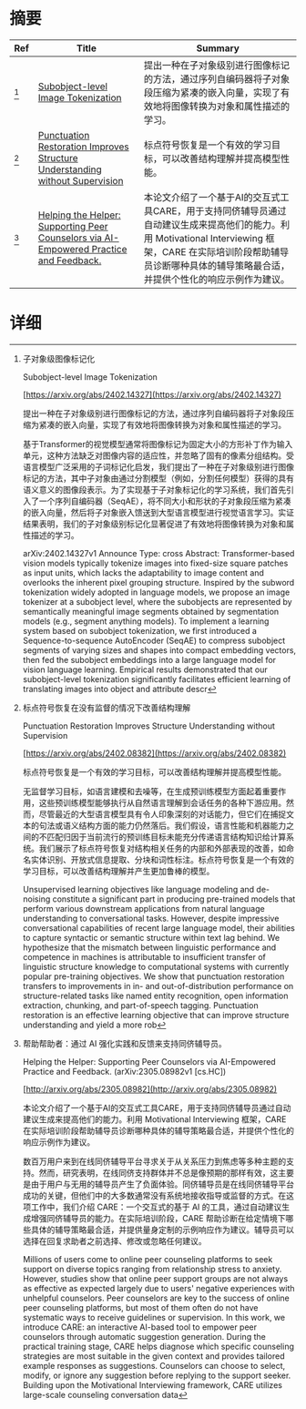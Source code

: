 # 摘要

| Ref | Title | Summary |
| --- | --- | --- |
| [^1] | [Subobject-level Image Tokenization](https://arxiv.org/abs/2402.14327) | 提出一种在子对象级别进行图像标记的方法，通过序列自编码器将子对象段压缩为紧凑的嵌入向量，实现了有效地将图像转换为对象和属性描述的学习。 |
| [^2] | [Punctuation Restoration Improves Structure Understanding without Supervision](https://arxiv.org/abs/2402.08382) | 标点符号恢复是一个有效的学习目标，可以改善结构理解并提高模型性能。 |
| [^3] | [Helping the Helper: Supporting Peer Counselors via AI-Empowered Practice and Feedback.](http://arxiv.org/abs/2305.08982) | 本论文介绍了一个基于AI的交互式工具CARE，用于支持同侪辅导员通过自动建议生成来提高他们的能力。利用 Motivational Interviewing 框架，CARE 在实际培训阶段帮助辅导员诊断哪种具体的辅导策略最合适，并提供个性化的响应示例作为建议。 |

# 详细

[^1]: 子对象级图像标记化

    Subobject-level Image Tokenization

    [https://arxiv.org/abs/2402.14327](https://arxiv.org/abs/2402.14327)

    提出一种在子对象级别进行图像标记的方法，通过序列自编码器将子对象段压缩为紧凑的嵌入向量，实现了有效地将图像转换为对象和属性描述的学习。

    

    基于Transformer的视觉模型通常将图像标记为固定大小的方形补丁作为输入单元，这种方法缺乏对图像内容的适应性，并忽略了固有的像素分组结构。受语言模型广泛采用的子词标记化启发，我们提出了一种在子对象级别进行图像标记的方法，其中子对象由通过分割模型（例如，分割任何模型）获得的具有语义意义的图像段表示。为了实现基于子对象标记化的学习系统，我们首先引入了一个序列自编码器（SeqAE），将不同大小和形状的子对象段压缩为紧凑的嵌入向量，然后将子对象嵌入馈送到大型语言模型进行视觉语言学习。实证结果表明，我们的子对象级别标记化显著促进了有效地将图像转换为对象和属性描述的学习。

    arXiv:2402.14327v1 Announce Type: cross  Abstract: Transformer-based vision models typically tokenize images into fixed-size square patches as input units, which lacks the adaptability to image content and overlooks the inherent pixel grouping structure. Inspired by the subword tokenization widely adopted in language models, we propose an image tokenizer at a subobject level, where the subobjects are represented by semantically meaningful image segments obtained by segmentation models (e.g., segment anything models). To implement a learning system based on subobject tokenization, we first introduced a Sequence-to-sequence AutoEncoder (SeqAE) to compress subobject segments of varying sizes and shapes into compact embedding vectors, then fed the subobject embeddings into a large language model for vision language learning. Empirical results demonstrated that our subobject-level tokenization significantly facilitates efficient learning of translating images into object and attribute descr
    
[^2]: 标点符号恢复在没有监督的情况下改善结构理解

    Punctuation Restoration Improves Structure Understanding without Supervision

    [https://arxiv.org/abs/2402.08382](https://arxiv.org/abs/2402.08382)

    标点符号恢复是一个有效的学习目标，可以改善结构理解并提高模型性能。

    

    无监督学习目标，如语言建模和去噪等，在生成预训练模型方面起着重要作用，这些预训练模型能够执行从自然语言理解到会话任务的各种下游应用。然而，尽管最近的大型语言模型具有令人印象深刻的对话能力，但它们在捕捉文本的句法或语义结构方面的能力仍然落后。我们假设，语言性能和机器能力之间的不匹配归因于当前流行的预训练目标未能充分传递语言结构知识给计算系统。我们展示了标点符号恢复对结构相关任务的内部和外部表现的改善，如命名实体识别、开放式信息提取、分块和词性标注。标点符号恢复是一个有效的学习目标，可以改善结构理解并产生更加鲁棒的模型。

    Unsupervised learning objectives like language modeling and de-noising constitute a significant part in producing pre-trained models that perform various downstream applications from natural language understanding to conversational tasks. However, despite impressive conversational capabilities of recent large language model, their abilities to capture syntactic or semantic structure within text lag behind. We hypothesize that the mismatch between linguistic performance and competence in machines is attributable to insufficient transfer of linguistic structure knowledge to computational systems with currently popular pre-training objectives. We show that punctuation restoration transfers to improvements in in- and out-of-distribution performance on structure-related tasks like named entity recognition, open information extraction, chunking, and part-of-speech tagging. Punctuation restoration is an effective learning objective that can improve structure understanding and yield a more rob
    
[^3]: 帮助帮助者：通过 AI 强化实践和反馈来支持同侪辅导员。

    Helping the Helper: Supporting Peer Counselors via AI-Empowered Practice and Feedback. (arXiv:2305.08982v1 [cs.HC])

    [http://arxiv.org/abs/2305.08982](http://arxiv.org/abs/2305.08982)

    本论文介绍了一个基于AI的交互式工具CARE，用于支持同侪辅导员通过自动建议生成来提高他们的能力。利用 Motivational Interviewing 框架，CARE 在实际培训阶段帮助辅导员诊断哪种具体的辅导策略最合适，并提供个性化的响应示例作为建议。

    

    数百万用户来到在线同侪辅导平台寻求关于从关系压力到焦虑等多种主题的支持。然而，研究表明，在线同侪支持群体并不总是像预期的那样有效，这主要是由于用户与无用的辅导员产生了负面体验。同侪辅导员是在线同侪辅导平台成功的关键，但他们中的大多数通常没有系统地接收指导或监督的方式。在这项工作中，我们介绍 CARE：一个交互式的基于 AI 的工具，通过自动建议生成增强同侪辅导员的能力。在实际培训阶段，CARE 帮助诊断在给定情境下哪些具体的辅导策略最合适，并提供量身定制的示例响应作为建议。辅导员可以选择在回复求助者之前选择、修改或忽略任何建议。

    Millions of users come to online peer counseling platforms to seek support on diverse topics ranging from relationship stress to anxiety. However, studies show that online peer support groups are not always as effective as expected largely due to users' negative experiences with unhelpful counselors. Peer counselors are key to the success of online peer counseling platforms, but most of them often do not have systematic ways to receive guidelines or supervision. In this work, we introduce CARE: an interactive AI-based tool to empower peer counselors through automatic suggestion generation. During the practical training stage, CARE helps diagnose which specific counseling strategies are most suitable in the given context and provides tailored example responses as suggestions. Counselors can choose to select, modify, or ignore any suggestion before replying to the support seeker. Building upon the Motivational Interviewing framework, CARE utilizes large-scale counseling conversation data
    

